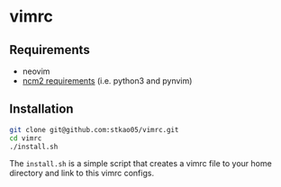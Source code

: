 # vimrc

## Requirements
- neovim
- [ncm2 requirements](https://github.com/ncm2/ncm2) (i.e. python3 and pynvim)

## Installation

```sh
git clone git@github.com:stkao05/vimrc.git
cd vimrc
./install.sh
```

The `install.sh` is a simple script that creates a vimrc file to your home directory and link to this vimrc configs.
